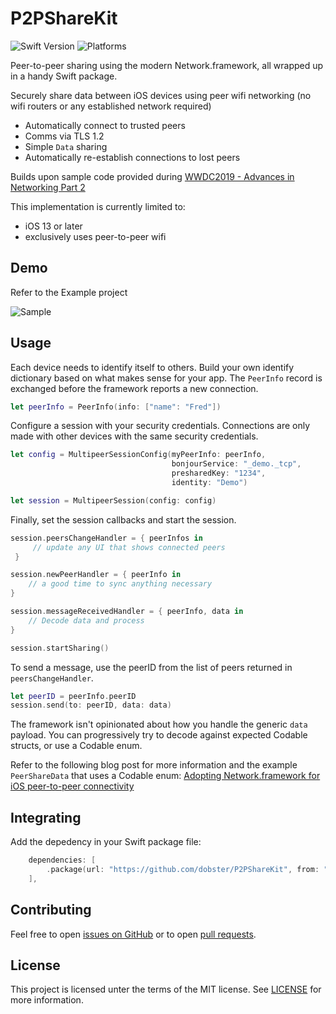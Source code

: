 # P2PShareKit

![Swift Version](https://img.shields.io/badge/Swift-5.1-orange.svg?logo=swift)
![Platforms](https://img.shields.io/badge/Platforms-iOS-yellow.svg?logo=apple)

Peer-to-peer sharing using the modern Network.framework, all wrapped up in a handy Swift package.

Securely share data between iOS devices using peer wifi networking (no wifi routers or any established network required)

- Automatically connect to trusted peers
- Comms via TLS 1.2
- Simple `Data` sharing
- Automatically re-establish connections to lost peers

Builds upon sample code provided during [WWDC2019 - Advances in Networking Part 2][wwdc-2019-advanced-networking]

This implementation is currently limited to:
- iOS 13 or later
- exclusively uses peer-to-peer wifi

## Demo

Refer to the Example project

![Sample](Example/demo.gif?raw=true)

## Usage

Each device needs to identify itself to others. Build your own identify dictionary based on what makes sense for your app. The `PeerInfo` record is exchanged before the framework reports a new connection.

```swift
let peerInfo = PeerInfo(info: ["name": "Fred"])
```

Configure a session with your security credentials. Connections are only made with other devices with the same security credentials. 
```swift
let config = MultipeerSessionConfig(myPeerInfo: peerInfo, 
                                    bonjourService: "_demo._tcp", 
                                    presharedKey: "1234", 
                                    identity: "Demo")

let session = MultipeerSession(config: config)
```

Finally, set the session callbacks and start the session.

```swift
session.peersChangeHandler = { peerInfos in 
     // update any UI that shows connected peers
 }

session.newPeerHandler = { peerInfo in 
    // a good time to sync anything necessary 
}

session.messageReceivedHandler = { peerInfo, data in 
    // Decode data and process
}

session.startSharing()
```

To send a message, use the peerID from the list of peers returned in `peersChangeHandler`.

```swift
let peerID = peerInfo.peerID
session.send(to: peerID, data: data)
```

The framework isn't opinionated about how you handle the generic `data` payload. You can progressively try to decode against expected Codable structs, or use a Codable enum.

Refer to the following blog post for more information and the example `PeerShareData` that uses a Codable enum: 
[Adopting Network.framework for iOS peer-to-peer connectivity][blog-post]

## Integrating

Add the depedency in your Swift package file:

```swift
    dependencies: [
        .package(url: "https://github.com/dobster/P2PShareKit", from: "0.2.0")
    ],
```

## Contributing

Feel free to open [issues on GitHub](https://github.com/dobster/P2PShareKit/issues) or to open [pull requests](https://github.com/dobster/P2PShareKit/pulls).

## License

This project is licensed unter the terms of the MIT license. See [LICENSE](./LICENSE) for more information.


[multipeer-connectivity]: https://developer.apple.com/documentation/multipeerconnectivity
[wwdc-2019-advanced-networking]: https://developer.apple.com/videos/play/wwdc2019/713/
[network-framework]: https://developer.apple.com/documentation/network
[blog-post]: https://dobster.github.io/ios/ipados/ipad/network.framework/2020/02/08/peer-to-peer-sharing-ios.html
